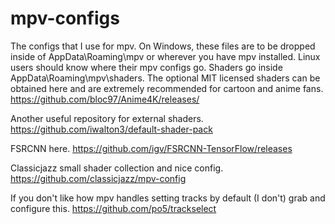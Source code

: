 # mpv-configs
The configs that I use for mpv. On Windows, these files are to be dropped inside of AppData\Roaming\mpv or wherever you have mpv installed. Linux users should know where their mpv configs go. Shaders go inside AppData\Roaming\mpv\shaders. The optional MIT licensed shaders can be obtained here and are extremely recommended for cartoon and anime fans. https://github.com/bloc97/Anime4K/releases/

Another useful repository for external shaders. https://github.com/iwalton3/default-shader-pack

FSRCNN here. https://github.com/igv/FSRCNN-TensorFlow/releases

Classicjazz small shader collection and nice config. https://github.com/classicjazz/mpv-config

If you don't like how mpv handles setting tracks by default (I don't) grab and configure this. https://github.com/po5/trackselect  
